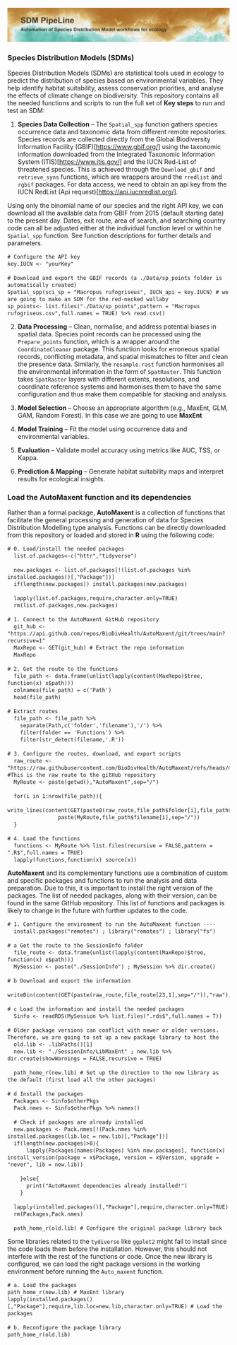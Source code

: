 ![Header](Results/Figures/ReadMeHeader.png)

### Species Distribution Models (SDMs)

Species Distribution Models (SDMs) are statistical tools used in ecology to predict the distribution of species based on environmental variables. They help identify habitat suitability, assess conservation priorities, and analyse the effects of climate change on biodiversity. This repository contains all the needed functions and scripts to run the full set of **Key steps** to run and test an SDM:

1. **Species Data Collection** – The `Spatial_spp` function gathers species occurrence data and taxonomic data from different remote repositories. Species records are collected directly from the Global Biodiversity Information Facility (GBIF)[https://www.gbif.org/] using the taxonomic information downloaded from the Integrated Taxonomic Information System (ITIS)[https://www.itis.gov/] and the IUCN Red-List of threatened species. This is achieved through the `Download_gbif` and `retrieve_syns` functions, which are wrappers around the `rredlist` and `rgbif` packages. For data access, we need to obtain an api key from the IUCN RedList (Api request)[https://api.iucnredlist.org/].

Using only the binomial name of our species and the right API key, we can download all the available data from GBIF from 2015 (default starting date) to the present day. Dates, exit route, area of search, and searching country code can all be adjusted either at the individual function level or within he `Spatial_spp` function. See function descriptions for further details and parameters.

```{r}
# Configure the API key
key.IUCN <- "yourKey"  

# Download and export the GBIF records (a ./Data/sp_points folder is automatically created)
Spatial_spp(sci_sp = "Macropus rufogriseus", IUCN_api = key.IUCN) # we are going to make an SDM for the red-necked wallaby
sp_points<- list.files("./Data/sp_points",pattern = "Macropus rufogriseus.csv",full.names = TRUE) %>% read.csv()

```
2. **Data Processing** – Clean, normalise, and address potential biases in spatial data. Species point records can be processed using the `Prepare_points` function, which is a wrapper around the `CoordinateCleaner` package. This function looks for erroneous spatial records, conflicting metadata, and spatial mismatches to filter and clean the presence data. Similarly, the `resample.rast` function harmonises all the environmental information in the form of `SpatRaster`. This function takes `SpatRaster` layers with different extents, resolutions, and coordinate reference systems and harmonises them to have the same configuration and thus make them compatible for stacking and analysis. 

3. **Model Selection** – Choose an appropriate algorithm (e.g., MaxEnt, GLM, GAM, Random Forest). In this case we are going to use **MaxEnt**


4. **Model Training** – Fit the model using occurrence data and environmental variables.

5. **Evaluation** – Validate model accuracy using metrics like AUC, TSS, or Kappa.

   
7. **Prediction & Mapping** – Generate habitat suitability maps and interpret results for ecological insights.




### Load the AutoMaxent function and its dependencies

Rather than a formal package, **AutoMaxent** is a collection of functions that facilitate the general processing and generation of data for Species Distribution Modelling type analysis. Functions can be directly downloaded from this repository or loaded and stored in **R** using the following code:

```{r}
# 0. Load/install the needed packages
  list.of.packages<-c("httr","tidyverse")
  
  new.packages <- list.of.packages[!(list.of.packages %in% installed.packages()[,"Package"])]
  if(length(new.packages)) install.packages(new.packages)
  
  lapply(list.of.packages,require,character.only=TRUE)
  rm(list.of.packages,new.packages)

# 1. Connect to the AutoMaxent GitHub repository
  git_hub <- "https://api.github.com/repos/BioDivHealth/AutoMaxent/git/trees/main?recursive=1"
  MaxRepo <- GET(git_hub) # Extract the repo information
  MaxRepo

# 2. Get the route to the functions
  file_path <- data.frame(unlist(lapply(content(MaxRepo)$tree, function(x) x$path)))
  colnames(file_path) = c('Path')
  head(file_path)

# Extract routes
  file_path <- file_path %>%
    separate(Path,c('folder','filename'),'/') %>%
    filter(folder == 'Functions') %>%
    filter(str_detect(filename,'.R'))

# 3. Configure the routes, download, and export scripts
  raw_route <- "https://raw.githubusercontent.com/BioDivHealth/AutoMaxent/refs/heads/main" #This is the raw route to the gitHub repository
  MyRoute <- paste(getwd(),"AutoMaxent",sep="/")
  
  for(i in 1:nrow(file_path)){
    write_lines(content(GET(paste0(raw_route,file_path$folder[i],file_path$filename[i]))),
                paste(MyRoute,file_path$filename[i],sep="/"))
  }

# 4. Load the functions
  functions <- MyRoute %>% list.files(recursive = FALSE,pattern = ".R$",full.names = TRUE)
  lapply(functions,function(x) source(x))
```

**AutoMaxent** and its complementary functions use a combination of custom and specific packages and functions to run the analysis and data preparation. Due to this, it is important to install the right version of the packages. The list of needed packages, along with their version, can be found in the same GitHub repository. This list of functions and packages is likely to change in the future with further updates to the code.

```{r}
# 1. Configure the environment to run the AutoMaxent function ----
  install.packages("remotes") ; library("remotes") ; library("fs")

# a Get the route to the SessionInfo folder
  file_route <- data.frame(unlist(lapply(content(MaxRepo)$tree, function(x) x$path)))
  MySession <- paste("./SessionInfo") ; MySession %>% dir.create()

# b Download and export the information    
  writeBin(content(GET(paste(raw_route,file_route[23,1],sep="/")),"raw"),paste(MySession,"SessionInfo.rds",sep="/"))

# c Load the information and install the needed packages
  Sinfo <- readRDS(MySession %>% list.files(".rds$",full.names = T))

# Older package versions can conflict with newer or older versions. Therefore, we are going to set up a new package library to host the
  old.lib <- .libPaths()[1]
  new.lib <- "./SessionInfo/LibMaxEnt" ; new.lib %>% dir.create(showWarnings = FALSE,recursive = TRUE)  
  
  path_home_r(new.lib) # Set up the direction to the new library as the default (first load all the other packages)
  
# d Install the packages
  Packages <- Sinfo$otherPkgs
  Pack.nmes <- Sinfo$otherPkgs %>% names()

  # Check if packages are already installed
  new.packages <- Pack.nmes[!(Pack.nmes %in% installed.packages(lib.loc = new.lib)[,"Package"])]
  if(length(new.packages)>0){
      lapply(Packages[names(Packages) %in% new.packages], function(x) install_version(package = x$Package, version = x$Version, upgrade = "never", lib = new.lib))
  
    }else{
      print("AutoMaxent dependencies already installed!")  
    }
  
  lapply(installed.packages()[,"Package"],require,character.only=TRUE)
  rm(Packages,Pack.nmes)
 
  path_home_r(old.lib) # Configure the original package library back

```

Some libraries related to the `tydiverse` like `ggplot2` might fail to install since the code loads them before the installation. However, this should not interfere with the rest of the functions or code. Once the new library is configured, we can load the right package versions in the working environment before running the `Auto_maxent` function. 

```{r}
# a. Load the packages
path_home_r(new.lib) # MaxEnt library
lapply(installed.packages()[,"Package"],require,lib.loc=new.lib,character.only=TRUE) # Load the packages

# b. Reconfigure the package library
path_home_r(old.lib)

```



